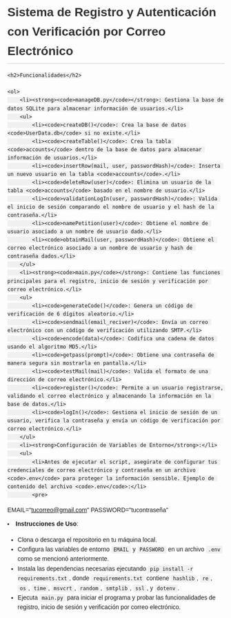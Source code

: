 <!DOCTYPE html>
<html lang="es">
<head>
    <meta charset="UTF-8">
    <meta name="viewport" content="width=device-width, initial-scale=1.0">
    <title>Sistema de Registro y Autenticación con Verificación por Correo Electrónico</title>
    <style>
        body {
            font-family: Arial, sans-serif;
            line-height: 1.6;
            margin: 20px;
        }
        h1 {
            color: #333;
            border-bottom: 1px solid #ccc;
            padding-bottom: 5px;
        }
        h2 {
            color: #555;
            margin-top: 20px;
        }
        p {
            margin-bottom: 10px;
        }
        code {
            font-family: Consolas, monospace;
            background-color: #f0f0f0;
            padding: 2px 5px;
            border-radius: 3px;
        }
    </style>
</head>
<body>
    <h1>Sistema de Registro y Autenticación con Verificación por Correo Electrónico</h1>

    <h2>Funcionalidades</h2>

    <ol>
        <li><strong><code>manageDB.py</code></strong>: Gestiona la base de datos SQLite para almacenar información de usuarios.</li>
        <ul>
            <li><code>createDB()</code>: Crea la base de datos <code>UserData.db</code> si no existe.</li>
            <li><code>createTable()</code>: Crea la tabla <code>accounts</code> dentro de la base de datos para almacenar información de usuarios.</li>
            <li><code>insertRow(mail, user, passwordHash)</code>: Inserta un nuevo usuario en la tabla <code>accounts</code>.</li>
            <li><code>deleteRow(user)</code>: Elimina un usuario de la tabla <code>accounts</code> basado en el nombre de usuario.</li>
            <li><code>validationLogIn(user, passwordHash)</code>: Valida el inicio de sesión comparando el nombre de usuario y el hash de la contraseña.</li>
            <li><code>namePetition(user)</code>: Obtiene el nombre de usuario asociado a un nombre de usuario dado.</li>
            <li><code>obtainMail(user, passwordHash)</code>: Obtiene el correo electrónico asociado a un nombre de usuario y hash de contraseña dados.</li>
        </ul>
        <li><strong><code>main.py</code></strong>: Contiene las funciones principales para el registro, inicio de sesión y verificación por correo electrónico.</li>
        <ul>
            <li><code>generateCode()</code>: Genera un código de verificación de 6 dígitos aleatorio.</li>
            <li><code>sendmail(email_reciver)</code>: Envía un correo electrónico con un código de verificación utilizando SMTP.</li>
            <li><code>encode(data)</code>: Codifica una cadena de datos usando el algoritmo MD5.</li>
            <li><code>getpass(prompt)</code>: Obtiene una contraseña de manera segura sin mostrarla en pantalla.</li>
            <li><code>testMail(mail)</code>: Valida el formato de una dirección de correo electrónico.</li>
            <li><code>register()</code>: Permite a un usuario registrarse, validando el correo electrónico y almacenando la información en la base de datos.</li>
            <li><code>logIn()</code>: Gestiona el inicio de sesión de un usuario, verifica la contraseña y envía un código de verificación por correo electrónico.</li>
        </ul>
        <li><strong>Configuración de Variables de Entorno</strong>:</li>
        <ul>
            <li>Antes de ejecutar el script, asegúrate de configurar tus credenciales de correo electrónico y contraseña en un archivo <code>.env</code> para proteger la información sensible. Ejemplo de contenido del archivo <code>.env</code>:</li>
            <pre>
EMAIL="tucorreo@gmail.com"
PASSWORD="tucontraseña"
            </pre>
        </ul>
        <li><strong>Instrucciones de Uso</strong>:</li>
        <ul>
            <li>Clona o descarga el repositorio en tu máquina local.</li>
            <li>Configura las variables de entorno <code>EMAIL</code> y <code>PASSWORD</code> en un archivo <code>.env</code> como se mencionó anteriormente.</li>
            <li>Instala las dependencias necesarias ejecutando <code>pip install -r requirements.txt</code>, donde <code>requirements.txt</code> contiene <code>hashlib</code>, <code>re</code>, <code>os</code>, <code>time</code>, <code>msvcrt</code>, <code>random</code>, <code>smtplib</code>, <code>ssl</code>, y <code>dotenv</code>.</li>
            <li>Ejecuta <code>main.py</code> para iniciar el programa y probar las funcionalidades de registro, inicio de sesión y verificación por correo electrónico.</li>
        </ul>
    </ol>

</body>
</html>
